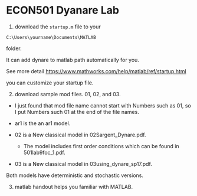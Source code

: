 # ECON501 Dyanare Lab


1. download the `startup.m` file to your

`C:\Users\yourname\Documents\MATLAB`

folder.


It can add dynare to matlab path automatically for you.

See more detail https://www.mathworks.com/help/matlab/ref/startup.html

you can customize your startup file.

2. download sample mod files. 01, 02, and 03.

  * I just found that mod file name cannot start with Numbers such as 01, so I put Numbers such 01 at the end of the file names.

  * ar1 is the an ar1 model.
  * 02 is a New classical model in 02Sargent_Dynare.pdf.
    - The model includes first order conditions which can be found in 501lab9foc_1.pdf.
  * 03 is a New classical model in 03using_dynare_sp17.pdf.

  Both models have deterministic and stochastic versions.


3. matlab handout helps you familiar with MATLAB.
